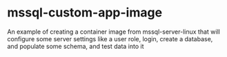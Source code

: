 # mssql-custom-app-image
An example of creating a container image from mssql-server-linux that will configure some server settings like a user role, login, create a database, and populate some schema, and test data into it
